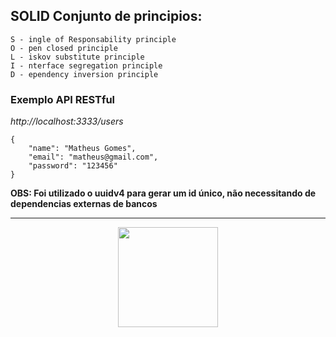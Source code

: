 
## SOLID Conjunto de principios:

```
S - ingle of Responsability principle
O - pen closed principle
L - iskov substitute principle
I - nterface segregation principle
D - ependency inversion principle
```

### Exemplo API RESTful

_http://localhost:3333/users_

```
{
	"name": "Matheus Gomes",
	"email": "matheus@gmail.com",
	"password": "123456"
}
```

**OBS: Foi utilizado o uuidv4 para gerar um id único, não necessitando de dependencias externas de bancos**

<hr />

<p align="center">
  <a href="https://github.com/FoxGreedy">
    <img src="https://i.imgur.com/RadC5Gt.png" width="160">
  </a>
</p>
